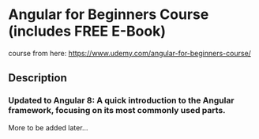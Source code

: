 # Angular for Beginners Course (includes FREE E-Book)
course from here: https://www.udemy.com/angular-for-beginners-course/

## Description
### Updated to Angular 8: A quick introduction to the Angular framework, focusing on its most commonly used parts.

More to be added later...